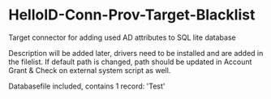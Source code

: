 # HelloID-Conn-Prov-Target-Blacklist
Target connector for adding used AD attributes to SQL lite database

Description will be added later, drivers need to be installed and are added in the filelist. If default path is changed, path should be updated in Account Grant & Check on external system script as well.

Databasefile included, contains 1 record: 'Test'
